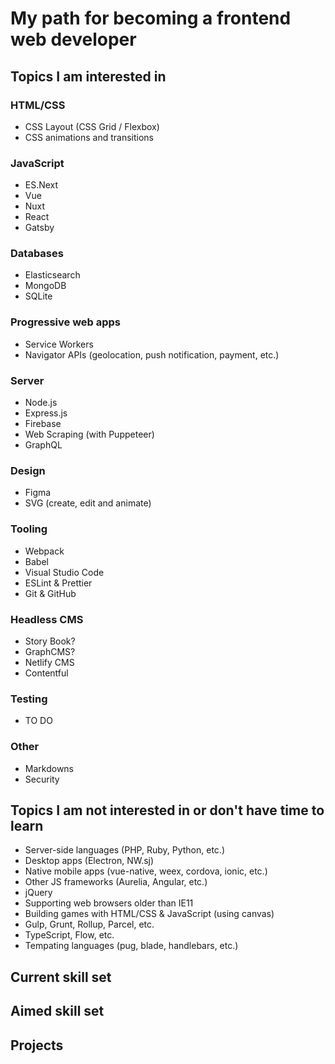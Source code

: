 # My path for becoming a frontend web developer

## Topics I am interested in

### HTML/CSS
- CSS Layout (CSS Grid / Flexbox)
- CSS animations and transitions

### JavaScript
- ES.Next
- Vue
- Nuxt
- React
- Gatsby

### Databases
- Elasticsearch
- MongoDB
- SQLite

### Progressive web apps
- Service Workers
- Navigator APIs (geolocation, push notification, payment, etc.)

### Server
- Node.js
- Express.js
- Firebase
- Web Scraping (with Puppeteer)
- GraphQL

### Design
- Figma
- SVG (create, edit and animate)

### Tooling
- Webpack
- Babel
- Visual Studio Code
- ESLint & Prettier
- Git & GitHub

### Headless CMS
- Story Book?
- GraphCMS?
- Netlify CMS
- Contentful

### Testing
- TO DO

### Other
- Markdowns
- Security

## Topics I am not interested in or don't have time to learn
- Server-side languages (PHP, Ruby, Python, etc.)
- Desktop apps (Electron, NW.sj)
- Native mobile apps (vue-native, weex, cordova, ionic, etc.)
- Other JS frameworks (Aurelia, Angular, etc.)
- jQuery
- Supporting web browsers older than IE11
- Building games with HTML/CSS & JavaScript (using canvas)
- Gulp, Grunt, Rollup, Parcel, etc.
- TypeScript, Flow, etc.
- Tempating languages (pug, blade, handlebars, etc.)


## Current skill set

## Aimed skill set

## Projects


